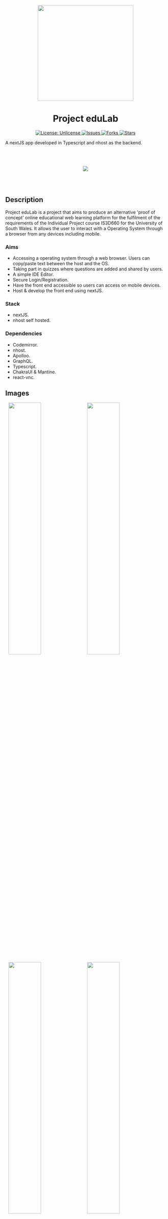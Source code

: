 <p align="center">
  <img src="https://repository-images.githubusercontent.com/581304081/befe352d-ad60-46cd-acfc-d7b6e639e097" width="300px" height="300px"/>
</p>
<h1 align="center">Project eduLab</h1>
<p align="center">

<a href="http://unlicense.org/">
<img src="https://img.shields.io/badge/license-Unlicense-blue.svg" alt="License: Unlicense">
</a>

<a href="https://github.com/michaelkeates/projectedulab/issues">
<img src="https://img.shields.io/github/issues/michaelkeates/projectedulab.svg" alt="Issues">
</a>

<a href="https://github.com/michaelkeates/projectedulab/fork">
<img src="https://img.shields.io/github/forks/michaelkeates/projectedulab.svg" alt="Forks">
</a>

<a href="https://github.com/michaelkeates/projectedulab">
<img src="https://img.shields.io/github/stars/michaelkeates/projectedulab.svg" alt="Stars">
</a>

</p>
A nextJS app developed in Typescript and nhost as the backend.
<br></br>
<br></br>
<p align="center">
  <img src="https://blog.michaelkeates.co.uk/wp-content/uploads/2023/06/Screenshot-2023-04-16-at-10.26.56.jpeg" width"140px"/>
</p>
<br></br>
<h2 align="left">Description</h1>

Project eduLab is a project that aims to produce an alternative 'proof of concept' online educational web learning platform for the fulfilment of the requirements of the Individual Project course IS3D660 for the University of South Wales. It allows the user to interact with a Operating System through a browser from any devices including mobile.

<h3 align="left">Aims</h3>
<ul>
<li>Accessing a operating system through a web browser. Users can copy/paste text between the host and the OS.</li>
<li>Taking part in quizzes where questions are added and shared by users.</li>
<li>A simple IDE Editor.</li>
<li>Secure Login/Registration.</li>
<li>Have the front end accessible so users can access on mobile devices.
<li>Host & develop the front end using nextJS.</li>
</ul>

<h3 align="left">Stack</h3>
<ul>
<li>nextJS.</li>
<li>nhost self hosted.</li>
</ul>

<h3 align="left">Dependencies</h3>
<ul>
<li>Codemirror.</li>
<li>nhost.</li>
<li>Apolloo.</li>
<li>GraphQL.</li>
<li>Typescript.</li>
<li>ChakraUI & Mantine.</li>
<li>react-vnc.</li>
</ul>

<h2 align="left">Images</h2>

<img src="https://blog.michaelkeates.co.uk/wp-content/uploads/2023/06/Screenshot-2023-04-04-at-11.48.30-scaled.jpeg" width="45%" hspace="10"/><img src="https://blog.michaelkeates.co.uk/wp-content/uploads/2023/06/Screenshot-2023-04-04-at-11.48.41-scaled.jpeg" width="45%" hspace="10"/>
<img src="https://blog.michaelkeates.co.uk/wp-content/uploads/2023/06/Screenshot-2023-04-04-at-11.48.51-scaled.jpeg" width="45%" hspace="10"/><img src="https://blog.michaelkeates.co.uk/wp-content/uploads/2023/06/Screenshot-2023-04-04-at-12.03.13-scaled.jpeg" width="45%" hspace="10"/>
<img src="https://blog.michaelkeates.co.uk/wp-content/uploads/2023/06/Screenshot-2023-04-16-at-10.26.56.jpeg" width="45%" hspace="10"/><img src="https://blog.michaelkeates.co.uk/wp-content/uploads/2023/06/Screenshot-2023-04-04-at-11.48.19-scaled.jpeg" width="45%" hspace="10"/>
<img src="https://blog.michaelkeates.co.uk/wp-content/uploads/2023/06/Screenshot-2023-04-04-at-11.44.52-scaled.jpeg" width="45%" hspace="10"/><img src="https://blog.michaelkeates.co.uk/wp-content/uploads/2023/06/Screenshot-2023-04-04-at-11.45.30-scaled.jpeg" width="45%" hspace="10"/>
<img src="https://blog.michaelkeates.co.uk/wp-content/uploads/2023/06/Screenshot-2023-04-04-at-11.46.08-scaled.jpeg" width="45%" hspace="10"/><img src="https://blog.michaelkeates.co.uk/wp-content/uploads/2023/06/Screenshot-2023-04-04-at-11.46.25-scaled.jpeg" width="45%" hspace="10"/>

<h2 align=left">Videos</h2>


<details open="" class="details-reset border rounded-2">
  <summary class="px-3 py-2">
    <svg aria-hidden="true" height="16" viewBox="0 0 16 16" version="1.1" width="16" data-view-component="true" class="octicon octicon-device-camera-video">
    <path d="M16 3.75v8.5a.75.75 0 0 1-1.136.643L11 10.575v.675A1.75 1.75 0 0 1 9.25 13h-7.5A1.75 1.75 0 0 1 0 11.25v-6.5C0 3.784.784 3 1.75 3h7.5c.966 0 1.75.784 1.75 1.75v.675l3.864-2.318A.75.75 0 0 1 16 3.75Zm-6.5 1a.25.25 0 0 0-.25-.25h-7.5a.25.25 0 0 0-.25.25v6.5c0 .138.112.25.25.25h7.5a.25.25 0 0 0 .25-.25v-6.5ZM11 8.825l3.5 2.1v-5.85l-3.5 2.1Z"></path>
</svg>
    <span aria-label="Video description projectedulab_mobile.MP4" class="m-1">projectedulab_mobile.MP4</span>
    <span class="dropdown-caret"></span>
  </summary>

  <video src="https://user-images.githubusercontent.com/103878560/275209912-9f56b8a5-e30d-4afc-a0aa-d0dc1abbcade.MP4" data-canonical-src="https://user-images.githubusercontent.com/103878560/275209912-9f56b8a5-e30d-4afc-a0aa-d0dc1abbcade.MP4" controls="controls" muted="muted" class="d-block rounded-bottom-2 border-top width-fit" style="max-height:640px; min-height: 200px">

  </video>
</details>


<br>
<h3 align="left">Author</h3>
<ul>
Michael Keates <a href="https://www.michaelkeates.co.uk">Website</a>
</ul>

<h3 align="left">Version History</h3>
<ul>
<li>1.0.0 (Final as of submission to University)</li>
</ul>
